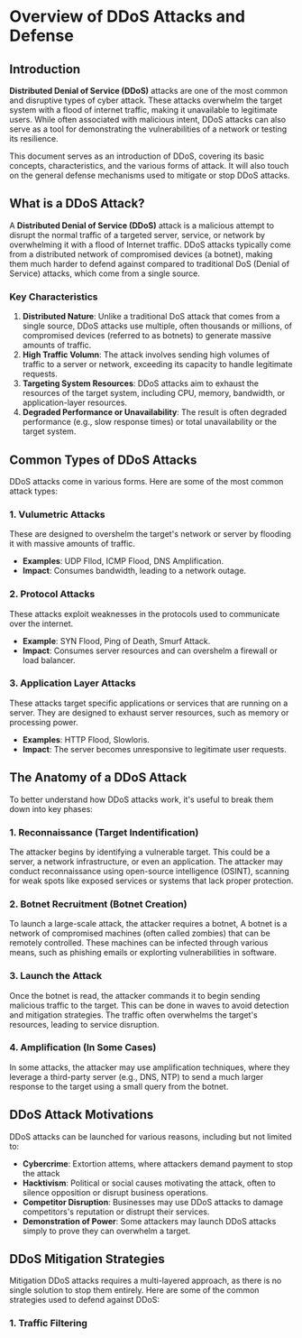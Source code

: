 # Overview of DDoS Attacks and Defense

## Introduction

**Distributed Denial of Service (DDoS)** attacks are one of the most common and disruptive types of cyber attack. These attacks overwhelm the target system with a flood of internet traffic, making it unavailable to legitimate users. While often associated with malicious intent, DDoS attacks can also serve as a tool for demonstrating the vulnerabilities of a network or testing its resilience.

This document serves as an introduction of DDoS, covering its basic concepts, characteristics, and the various forms of attack. It will also touch on the general defense mechanisms used to mitigate or stop DDoS attacks.

## What is a DDoS Attack?

A **Distributed Denial of Service (DDoS)** attack is a malicious attempt to disrupt the normal traffic of a targeted server, service, or network by overwhelming it with a flood of Internet traffic. DDoS attacks typically come from a distributed network of compromised devices (a botnet), making them much harder to defend against compared to traditional DoS (Denial of Service) attacks, which come from a single source.

### Key Characteristics

1. **Distributed Nature**: Unlike a traditional DoS attack that comes from a single source, DDoS attacks use multiple, often thousands or millions, of compromised devices (referred to as botnets) to generate massive amounts of traffic.
2. **High Traffic Volumn**: The attack involves sending high volumes of traffic to a server or network, exceeding its capacity to handle legitimate requests.
3. **Targeting System Resources**: DDoS attacks aim to exhaust the resources of the target system, including CPU, memory, bandwidth, or application-layer resources.
4. **Degraded Performance or Unavailability**: The result is often degraded performance (e.g., slow response times) or total unavailability or the target system.

## Common Types of DDoS Attacks

DDoS attacks come in various forms. Here are some of the most common attack types:

### 1. Vulumetric Attacks

These are designed to overshelm the target's network or server by flooding it with massive amounts of traffic.
- **Examples**: UDP Fllod, ICMP Flood, DNS Amplification.
- **Impact**: Consumes bandwidth, leading to a network outage.

### 2. Protocol Attacks

These attacks exploit weaknesses in the protocols used to communicate over the internet.
- **Example**: SYN Flood, Ping of Death, Smurf Attack.
- **Impact**: Consumes server resources and can overshelm a firewall or load balancer.

### 3. Application Layer Attacks

These attacks target specific applications or services that are running on a server. They are designed to exhaust server resources, such as memory or processing power.
- **Examples**: HTTP Flood, Slowloris.
- **Impact**: The server becomes unresponsive to legitimate user requests.

## The Anatomy of a DDoS Attack

To better understand how DDoS attacks work, it's useful to break them down into key phases:

### 1. Reconnaissance (Target Indentification)

The attacker begins by identifying a vulnerable target. This could be a server, a network infrastructure, or even an application. The attacker may conduct reconnaissance using open-source intelligence (OSINT), scanning for weak spots like exposed services or systems that lack proper protection.

### 2. Botnet Recruitment (Botnet Creation)

To launch a large-scale attack, the attacker requires a botnet, A botnet is a network of compromised machines (often called zombies) that can be remotely controlled. These machines can be infected through various means, such as phishing emails or explorting vulnerabilities in software.

### 3. Launch the Attack

Once the botnet is read, the attacker commands it to begin sending malicious traffic to the target. This can be done in waves to avoid detection and mitigation strategies. The traffic often overwhelms the target's resources, leading to service disruption.

### 4. Amplification (In Some Cases)

In some attacks, the attacker may use amplification techniques, where they leverage a third-party server (e.g., DNS, NTP) to send a much larger response to the target using a small query from the botnet.

## DDoS Attack Motivations

DDoS attacks can be launched for various reasons, including but not limited to:
- **Cybercrime**: Extortion attems, where attackers demand payment to stop the attack
- **Hacktivism**: Political or social causes motivating the attack, often to silence opposition or disrupt business operations.
- **Competitor Disruption**: Businesses may use DDoS attacks to damage competitors's reputation or distrupt their services.
- **Demonstration of Power**: Some attackers may launch DDoS attacks simply to prove they can overwhelm a target.


## DDoS Mitigation Strategies

Mitigation DDoS attacks requires a multi-layered approach, as there is no single solution to stop them entirely. Here are some of the common strategies used to defend against DDoS:

### 1. Traffic Filtering


